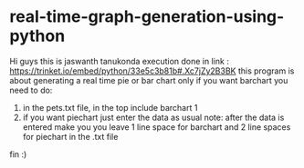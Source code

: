 # real-time-graph-generation-using-python
Hi guys this is jaswanth tanukonda
execution done in link : https://trinket.io/embed/python/33e5c3b81b#.Xc7jZy2B3BK
this program is about generating a real time pie or bar chart 
only if you want barchart you need to do:
1. in the pets.txt file, in the top include
    barchart 1
2. if you want piechart just enter the data as usual
 note:
 after the data is entered make you you leave 1 line space for barchart and 2 line spaces for piechart in the .txt file
 
 
 fin :)
